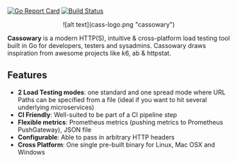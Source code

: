 [![Go Report Card](https://goreportcard.com/badge/github.com/rogerwelin/cassowary)](https://goreportcard.com/report/github.com/rogerwelin/cassowary)
[![Build Status](https://travis-ci.org/rogerwelin/cassowary.svg?branch=master)](https://travis-ci.org/rogerwelin/cassowary)


<p align="center">![alt text](cass-logo.png "cassowary")</p>

**Cassowary** is a modern HTTP(S), intuitive & cross-platform load testing tool built in Go for developers, testers and sysadmins. Cassowary draws inspiration from awesome projects like k6, ab & httpstat.


Features  
--------

- **2 Load Testing modes**: one standard and one spread mode where URL Paths can be specified from a file (ideal if you want to hit several underlying microservices)
- **CI Friendly**: Well-suited to be part of a CI pipeline step
- **Flexible metrics**: Prometheus metrics (pushing metrics to Prometheus PushGateway), JSON file
- **Configurable**: Able to pass in arbitrary HTTP headers
- **Cross Platform**: One single pre-built binary for Linux, Mac OSX and Windows


